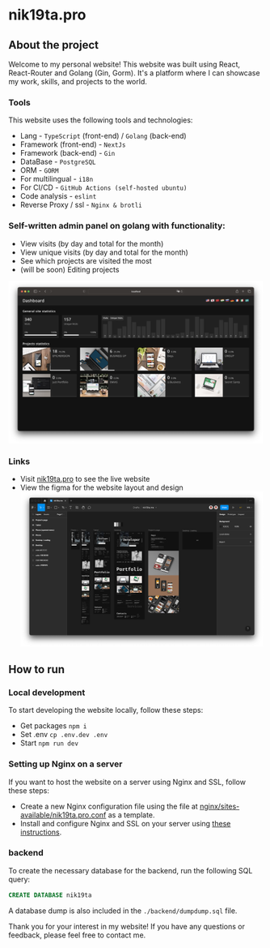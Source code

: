 # nik19ta.pro

## About the project

Welcome to my personal website! This website was built using React, React-Router and Golang (Gin, Gorm). It's a platform where I can showcase my work, skills, and projects to the world. 

### Tools

This website uses the following tools and technologies:

- Lang - `TypeScript` (front-end) / `Golang` (back-end)
- Framework (front-end) - `NextJs`
- Framework (back-end) - `Gin`
- DataBase - `PostgreSQL`
- ORM - `GORM`
- For multilingual - `i18n`
- For CI/CD - `GitHub Actions (self-hosted ubuntu)`
- Code analysis - `eslint`
- Reverse Proxy / ssl - `Nginx & brotli`

### Self-written admin panel on golang with functionality:
- View visits (by day and total for the month)
- View unique visits (by day and total for the month)
- See which projects are visited the most
- (will be soon) Editing projects

![admin panel](./README/admin.png)

### Links

- Visit [nik19ta.pro](https://nik19ta.pro) to see the live website
- View the figma for the website layout and design [![wiew figma](./README/figma.png)](https://www.figma.com/file/NKcx7nhqQJoVLYecFC9USK/nik19ta.me)

## How to run

### Local development

To start developing the website locally, follow these steps:

- Get packages `npm i`
- Set .env `cp .env.dev .env`
- Start `npm run dev`

### Setting up Nginx on a server

If you want to host the website on a server using Nginx and SSL, follow these steps:

- Create a new Nginx configuration file using the file at [nginx/sites-available/nik19ta.pro.conf](./backend/nginx/sites-available/nik19ta.pro.conf) as a template.
- Install and configure Nginx and SSL on your server using [these instructions](https://github.com/pepelsbey/playground/tree/main/56).

### backend

To create the necessary database for the backend, run the following SQL query:

```sql
CREATE DATABASE nik19ta
```

A database dump is also included in the `./backend/dumpdump.sql` file.

Thank you for your interest in my website! If you have any questions or feedback, please feel free to contact me.
